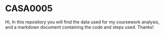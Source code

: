 # CASA0005

Hi,
In this repository you will find the data used for my coursework analysis, and a markdown document containing the code and steps used. 
Thanks!
